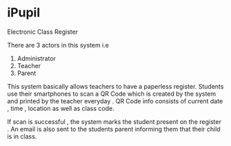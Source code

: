 # iPupil
Electronic Class Register

There are 3 actors in this system i.e
1. Administrator 
2. Teacher
3. Parent

This system basically allows teachers to have a paperless register. Students use their smartphones to scan a QR Code 
which is created by the system and printed by the teacher everyday . QR Code info consists of current date , time , location
as well as class code. 

If scan is successful , the system marks the student present on the register .  An email is also sent to the students parent 
informing them that their child is in class.
